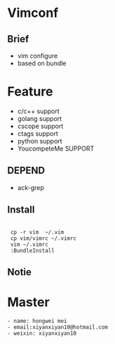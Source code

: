 # Vimconf

## Brief 
 - vim configure
 - based on bundle

# Feature
 - c/c++ support
 - golang support
 - cscope support 
 - ctags support
 - python support
 - YoucompeteMe SUPPORT

## DEPEND
 - ack-grep


## Install

```   

 cp -r vim  ~/.vim
 cp vim/vimrc ~/.vimrc
 vim ~/.vimrc
 :BundleInstall

```


## Notie

# Master 
    - name: hongwei mei
    - email:xiyanxiyan10@hotmail.com
    - weixin: xiyanxiyan10

